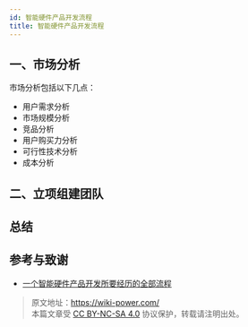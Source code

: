 ```yaml
---
id: 智能硬件产品开发流程
title: 智能硬件产品开发流程
---
```


## 一、市场分析

市场分析包括以下几点：

- 用户需求分析
- 市场规模分析
- 竞品分析
- 用户购买力分析
- 可行性技术分析
- 成本分析

## 二、立项组建团队

## 总结

## 参考与致谢

- [一个智能硬件产品开发所要经历的全部流程](https://mbb.eet-china.com/forum/topic/69315_1_1.html)

> 原文地址：<https://wiki-power.com/>  
> 本篇文章受 [CC BY-NC-SA 4.0](https://creativecommons.org/licenses/by/4.0/deed.zh) 协议保护，转载请注明出处。
